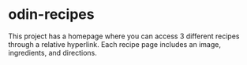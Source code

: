 # odin-recipes

This project has a homepage where you can access 3 different recipes through a relative hyperlink. Each recipe page includes an image, ingredients, and directions.
